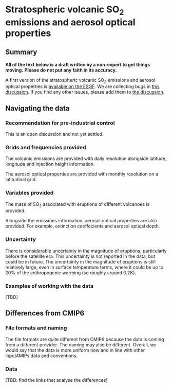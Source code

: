 # Stratospheric volcanic SO<sub>2</sub> emissions and aerosol optical properties

## Summary

**All of the text below is a draft written by a non-expert to get things moving.**
**Please do not put any faith in its accuracy.**

A first version of the stratospheric volcanic SO<sub>2</sub> emissions
and aerosol optical properties is
[available on the ESGF](https://aims2.llnl.gov/search?project=input4MIPs&versionType=all&activeFacets=%7B%22source_id%22%3A%22UOEXETER-CMIP-1-1-3%22%7D).
We are collecting bugs in [this discussion](https://github.com/PCMDI/input4MIPs_CVs/discussions/142).
If you find any other issues, please add them to
[the discussion](https://github.com/PCMDI/input4MIPs_CVs/discussions/142).

## Navigating the data

### Recommendation for pre-industrial control

This is an open discussion and not yet settled.

### Grids and frequencies provided

The volcanic emissions are provided with daily resolution
alongside latitude, longitude and injection height information.

The aerosol optical properties are provided with monthly resolution
on a latitudinal grid.

### Variables provided

The mass of SO<sub>2</sub> associated with eruptions of different volcanoes is provided.

Alongside the emissions information, aerosol optical properties are also provided.
For example, extinction coeffecients and aerosol optical depth.

### Uncertainty

There is considerable uncertainty in the magnitude of eruptions,
particularly before the satellite era.
This uncertainty is not reported in the data, but could be in future.
The uncertainty in the magnitude of eruptions is still relatively large,
even in surface temperature terms,
where it could be up to 20% of the anthropogenic warming (so roughly around 0.2K).

### Examples of working with the data

[TBD]

## Differences from CMIP6

### File formats and naming

The file formats are quite different from CMIP6 
because the data is coming from a different provider.
The naming may also be different.
Overall, we would say that the data is more uniform now
and in line with other input4MIPs data and conventions.

### Data

[TBD: find the links that analyse the differences]
